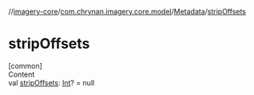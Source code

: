 //[imagery-core](../../../index.md)/[com.chrynan.imagery.core.model](../index.md)/[Metadata](index.md)/[stripOffsets](strip-offsets.md)



# stripOffsets  
[common]  
Content  
val [stripOffsets](strip-offsets.md): [Int](https://kotlinlang.org/api/latest/jvm/stdlib/kotlin/-int/index.html)? = null  



